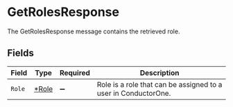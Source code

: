 # GetRolesResponse

The GetRolesResponse message contains the retrieved role.


## Fields

| Field                                                          | Type                                                           | Required                                                       | Description                                                    |
| -------------------------------------------------------------- | -------------------------------------------------------------- | -------------------------------------------------------------- | -------------------------------------------------------------- |
| `Role`                                                         | [*Role](../../models/shared/role.md)                           | :heavy_minus_sign:                                             | Role is a role that can be assigned to a user in ConductorOne. |